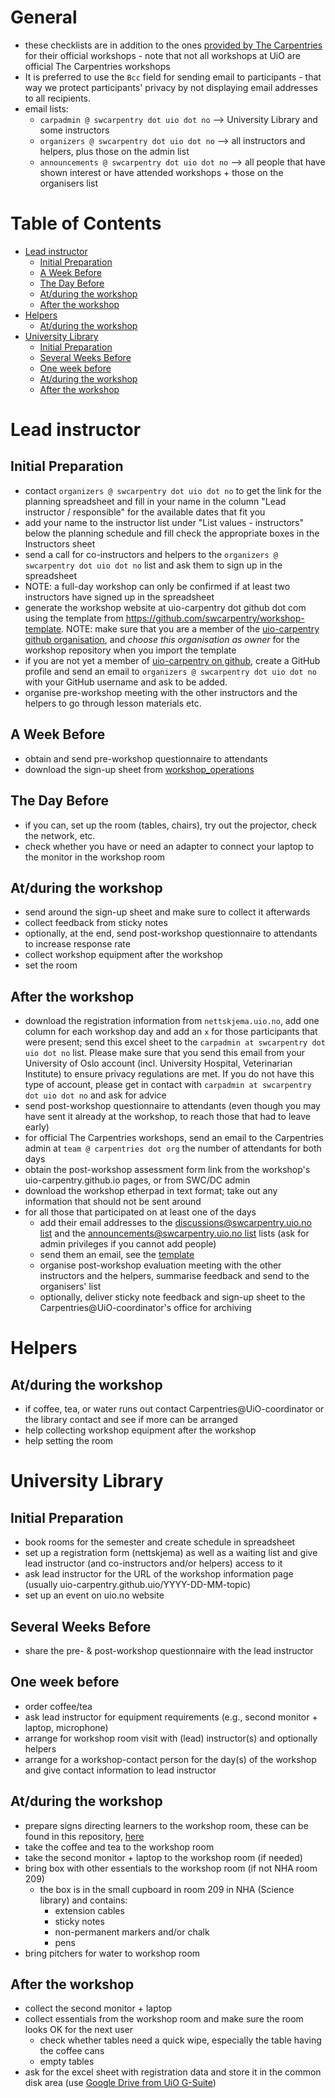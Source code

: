 # General

* these checklists are in addition to the ones [provided by The Carpentries](https://docs.carpentries.org/topic_folders/hosts_instructors/index.html) for their official workshops - note that not all workshops at UiO are official The Carpentries workshops
* It is preferred to use the `Bcc` field for sending email to participants - that way we protect participants' privacy by not displaying  email addresses to all recipients.
* email lists:
  * ``carpadmin @ swcarpentry dot uio dot no`` --> University Library and some instructors
  * ``organizers @ swcarpentry dot uio dot no`` --> all instructors and helpers, plus those on the admin list
  * ``announcements @ swcarpentry dot uio dot no`` --> all people that have shown interest or have attended workshops + those on the organisers list

Table of Contents
=================

  * [Lead instructor](#lead-instructor)
    * [Initial Preparation](#initial-preparation)
    * [A Week Before](#a-week-before)
    * [The Day Before](#the-day-before)
    * [At/during the workshop](#atduring-the-workshop)
    * [After the workshop](#after-the-workshop)
  * [Helpers](#helpers)
    * [At/during the workshop](#atduring-the-workshop-1)
  * [University Library](#university-library)
    * [Initial Preparation](#initial-preparation-1)
    * [Several Weeks Before](#several-weeks-before)
    * [One week before](#one-week-before)
    * [At/during the workshop](#atduring-the-workshop-2)
    * [After the workshop](#after-the-workshop-1)


# Lead instructor

## Initial Preparation

* contact ``organizers @ swcarpentry dot uio dot no`` to get the link for the planning spreadsheet and fill in your name in the column "Lead instructor / responsible" for the available dates that fit you
* add your name to the instructor list under "List values - instructors" below the planning schedule and fill check the appropriate boxes in the Instructors sheet
* send a call for co-instructors and helpers to the ``organizers @ swcarpentry dot uio dot no`` list and ask them to sign up in the spreadsheet
* NOTE: a full-day workshop can only be confirmed if at least two instructors have signed up in the spreadsheet
* generate the workshop website at uio-carpentry dot github dot com using the template from https://github.com/swcarpentry/workshop-template. NOTE: make sure that you are a member of the [uio-carpentry github organisation](https://github.com/orgs/uio-carpentry/people), and *choose this organisation as owner* for the workshop repository when you import the template
* if you are not yet a member of [uio-carpentry on github](https://github.com/orgs/uio-carpentry/people), create a GitHub profile and send an email to ``organizers @ swcarpentry dot uio dot no`` with your GitHub username and ask to be added.
* organise pre-workshop meeting with the other instructors and the helpers to go through lesson materials etc.

## A Week Before

* obtain and send pre-workshop questionnaire to attendants
* download the sign-up sheet from [workshop_operations]() <!-- create sheet, upload to folder, insert link when done -->

## The Day Before

* if you can, set up the room (tables, chairs), try out the projector, check the network, etc.
* check whether you have or need an adapter to connect your laptop to the monitor in the workshop room

## At/during the workshop

* send around the sign-up sheet and make sure to collect it afterwards
* collect feedback from sticky notes
* optionally, at the end, send post-workshop questionnaire to attendants to increase response rate
* collect workshop equipment after the workshop
* set the room

## After the workshop

* download the registration information from `nettskjema.uio.no`, add one column for each workshop day and add an `x` for those participants that were present; send this excel sheet to the ``carpadmin at swcarpentry dot uio dot no`` list. Please make sure that you send this email from your University of Oslo account (incl. University Hospital, Veterinarian Institute) to ensure privacy regulations are met. If you do not have this type of account, please get in contact with ``carpadmin at swcarpentry dot uio dot no`` and ask for advice
* send post-workshop questionnaire to attendants (even though you may have sent it already at the workshop, to reach those that had to leave early)
* for official The Carpentries workshops, send an email to the Carpentries admin at ``team @ carpentries dot org`` the number of attendants for both days
* obtain the post-workshop assessment form link from the workshop's uio-carpentry.github.io pages, or from SWC/DC admin
* download the workshop etherpad in text format; take out any information that should not be sent around
* for all those that participated on at least one of the days
  * add their email addresses to the [discussions@swcarpentry.uio.no list](https://sympa.uio.no/swcarpentry.uio.no/review/discussions) and the [announcements@swcarpentry.uio.no list](https://sympa.uio.no/swcarpentry.uio.no/review/announcements) lists (ask for admin privileges if you cannot add people)
  * send them an email, see the [template](post_workshop_email_template.md)
  * organise post-workshop evaluation meeting with the other instructors and the helpers, summarise feedback and send to the organisers' list
  * optionally, deliver sticky note feedback and sign-up sheet to the Carpentries@UiO-coordinator's office for archiving

# Helpers

## At/during the workshop

* if coffee, tea, or water runs out contact Carpentries@UiO-coordinator or the library contact and see if more can be arranged
* help collecting workshop equipment after the workshop
* help setting the room

# University Library

## Initial Preparation

* book rooms for the semester and create schedule in spreadsheet
* set up a registration form (nettskjema) as well as a waiting list and give lead instructor (and co-instructors and/or helpers) access to it
* ask lead instructor for the URL of the workshop information page (usually uio-carpentry.github.uio/YYYY-DD-MM-topic)
* set up an event on uio.no website

## Several Weeks Before

* share the pre- & post-workshop questionnaire with the lead instructor

## One week before

* order coffee/tea
* ask lead instructor for equipment requirements (e.g., second monitor + laptop, microphone)
* arrange for workshop room visit with (lead) instructor(s) and optionally helpers
* arrange for a workshop-contact person for the day(s) of the workshop and give contact information to lead instructor

## At/during the workshop

* prepare signs directing learners to the workshop room, these can be found in this repository, [here]()
* take the coffee and tea to the workshop room
* take the second monitor + laptop to the workshop room (if needed)
* bring box with other essentials to the workshop room (if not NHA room 209)
   * the box is in the small cupboard in room 209 in NHA (Science library) and contains:
     * extension cables
     * sticky notes
     * non-permanent markers and/or chalk
     * pens
* bring pitchers for water to workshop room
   
## After the workshop

* collect the second monitor + laptop
* collect essentials from the workshop room and make sure the room looks OK for the next user
   * check whether tables need a quick wipe, especially the table having the coffee cans
   * empty tables
* ask for the excel sheet with registration data and store it in the common disk area (use [Google Drive from UiO G-Suite](https://www.uio.no/tjenester/it/lagring-samarbeid/gsuite/))
